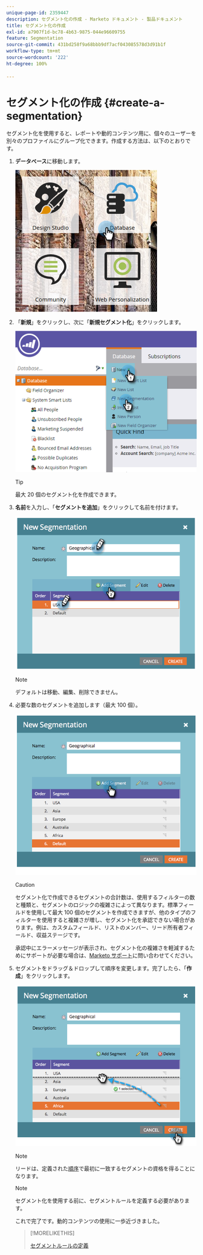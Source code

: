 ```yaml
---
unique-page-id: 2359447
description: セグメント化の作成 - Marketo ドキュメント - 製品ドキュメント
title: セグメント化の作成
exl-id: a7907f1d-bc78-4b63-9875-044e96609755
feature: Segmentation
source-git-commit: 431bd258f9a68bbb9df7acf043085578d3d91b1f
workflow-type: tm+mt
source-wordcount: '222'
ht-degree: 100%

---
```


# セグメント化の作成 {#create-a-segmentation}

セグメント化を使用すると、レポートや動的コンテンツ用に、個々のユーザーを別々のプロファイルにグループ化できます。作成する方法は、以下のとおりです。

1. **データベース**&#x200B;に移動します。

   ![](assets/image2017-3-28-13-3a44-3a54.png)

1. 「**新規**」をクリックし、次に「**新規セグメント化**」をクリックします。

   ![](assets/image2017-3-28-13-3a56-3a57.png)

   >[!TIP]
   >
   >最大 20 個のセグメント化を作成できます。

1. **名前**&#x200B;を入力し、「**セグメントを追加**」をクリックして名前を付けます。

   ![](assets/image2014-9-15-10-3a1-3a1.png)

   >[!NOTE]
   >
   >デフォルトは移動、編集、削除できません。

1. 必要な数のセグメントを追加します（最大 100 個）。

   ![](assets/image2014-9-15-10-3a1-3a16.png)

   >[!CAUTION]
   >
   >セグメント化で作成できるセグメントの合計数は、使用するフィルターの数と種類と、セグメントのロジックの複雑さによって異なります。標準フィールドを使用して最大 100 個のセグメントを作成できますが、他のタイプのフィルターを使用すると複雑さが増し、セグメント化を承認できない場合があります。例は、カスタムフィールド、リストのメンバー、リード所有者フィールド、収益ステージです。
   >
   >承認中にエラーメッセージが表示され、セグメント化の複雑さを軽減するためにサポートが必要な場合は、[Marketo サポート](https://nation.marketo.com/t5/Support/ct-p/Support)に問い合わせてください。

1. セグメントをドラッグ＆ドロップして順序を変更します。完了したら、「**作成**」をクリックします。

   ![](assets/image2014-9-15-10-3a1-3a30.png)

   >[!NOTE]
   >
   >リードは、定義された[順序](/help/marketo/product-docs/personalization/segmentation-and-snippets/segmentation/segmentation-order-priority.md)で最初に一致するセグメントの資格を得ることになります。

   >[!NOTE]
   >
   >セグメント化を使用する前に、セグメントルールを定義する必要があります。

   これで完了です。動的コンテンツの使用に一歩近づきました。

   >[!MORELIKETHIS]
   >
   >[セグメントルールの定義](/help/marketo/product-docs/personalization/segmentation-and-snippets/segmentation/define-segment-rules.md)
